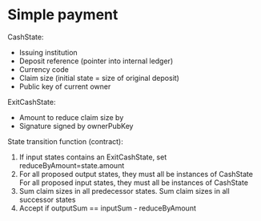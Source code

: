 # Simple payment

CashState:
- Issuing institution
- Deposit reference (pointer into internal ledger)
- Currency code
- Claim size (initial state = size of original deposit)
- Public key of current owner

ExitCashState:
- Amount to reduce claim size by
- Signature signed by ownerPubKey

State transition function (contract):
1. If input states contains an ExitCashState, set reduceByAmount=state.amount
1. For all proposed output states, they must all be instances of CashState
   For all proposed input states, they must all be instances of CashState
2. Sum claim sizes in all predecessor states. Sum claim sizes in all successor states
3. Accept if outputSum == inputSum - reduceByAmount
